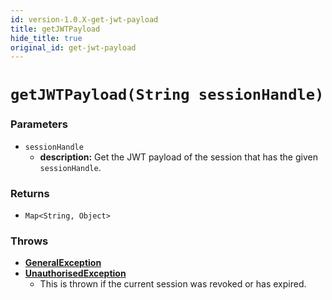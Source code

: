 ```yaml
---
id: version-1.0.X-get-jwt-payload
title: getJWTPayload
hide_title: true
original_id: get-jwt-payload
---
```


# `getJWTPayload(String sessionHandle)`

### Parameters
- `sessionHandle`
    - **description:** Get the JWT payload of the session that has the given `sessionHandle`.

### Returns
- `Map<String, Object>`

### Throws
- **[GeneralException](./error-handling/general-error)**
- **[UnauthorisedException](./error-handling/unauthorised)**
    - This is thrown if the current session was revoked or has expired.